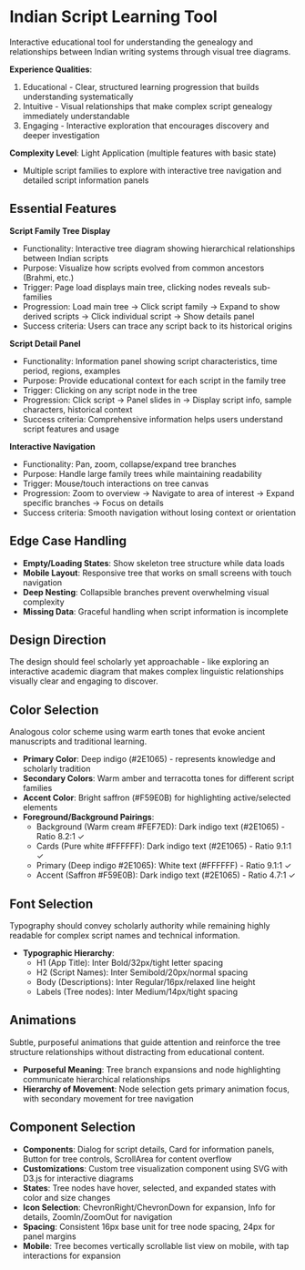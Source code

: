 # Indian Script Learning Tool

Interactive educational tool for understanding the genealogy and relationships between Indian writing systems through visual tree diagrams.

**Experience Qualities**: 
1. Educational - Clear, structured learning progression that builds understanding systematically
2. Intuitive - Visual relationships that make complex script genealogy immediately understandable  
3. Engaging - Interactive exploration that encourages discovery and deeper investigation

**Complexity Level**: Light Application (multiple features with basic state)
- Multiple script families to explore with interactive tree navigation and detailed script information panels

## Essential Features

**Script Family Tree Display**
- Functionality: Interactive tree diagram showing hierarchical relationships between Indian scripts
- Purpose: Visualize how scripts evolved from common ancestors (Brahmi, etc.)
- Trigger: Page load displays main tree, clicking nodes reveals sub-families
- Progression: Load main tree → Click script family → Expand to show derived scripts → Click individual script → Show details panel
- Success criteria: Users can trace any script back to its historical origins

**Script Detail Panel**
- Functionality: Information panel showing script characteristics, time period, regions, examples
- Purpose: Provide educational context for each script in the family tree
- Trigger: Clicking on any script node in the tree
- Progression: Click script → Panel slides in → Display script info, sample characters, historical context
- Success criteria: Comprehensive information helps users understand script features and usage

**Interactive Navigation**
- Functionality: Pan, zoom, collapse/expand tree branches
- Purpose: Handle large family trees while maintaining readability
- Trigger: Mouse/touch interactions on tree canvas
- Progression: Zoom to overview → Navigate to area of interest → Expand specific branches → Focus on details
- Success criteria: Smooth navigation without losing context or orientation

## Edge Case Handling
- **Empty/Loading States**: Show skeleton tree structure while data loads
- **Mobile Layout**: Responsive tree that works on small screens with touch navigation
- **Deep Nesting**: Collapsible branches prevent overwhelming visual complexity
- **Missing Data**: Graceful handling when script information is incomplete

## Design Direction
The design should feel scholarly yet approachable - like exploring an interactive academic diagram that makes complex linguistic relationships visually clear and engaging to discover.

## Color Selection
Analogous color scheme using warm earth tones that evoke ancient manuscripts and traditional learning.

- **Primary Color**: Deep indigo (#2E1065) - represents knowledge and scholarly tradition
- **Secondary Colors**: Warm amber and terracotta tones for different script families
- **Accent Color**: Bright saffron (#F59E0B) for highlighting active/selected elements
- **Foreground/Background Pairings**: 
  - Background (Warm cream #FEF7ED): Dark indigo text (#2E1065) - Ratio 8.2:1 ✓
  - Cards (Pure white #FFFFFF): Dark indigo text (#2E1065) - Ratio 9.1:1 ✓
  - Primary (Deep indigo #2E1065): White text (#FFFFFF) - Ratio 9.1:1 ✓
  - Accent (Saffron #F59E0B): Dark indigo text (#2E1065) - Ratio 4.7:1 ✓

## Font Selection
Typography should convey scholarly authority while remaining highly readable for complex script names and technical information.

- **Typographic Hierarchy**: 
  - H1 (App Title): Inter Bold/32px/tight letter spacing
  - H2 (Script Names): Inter Semibold/20px/normal spacing  
  - Body (Descriptions): Inter Regular/16px/relaxed line height
  - Labels (Tree nodes): Inter Medium/14px/tight spacing

## Animations
Subtle, purposeful animations that guide attention and reinforce the tree structure relationships without distracting from educational content.

- **Purposeful Meaning**: Tree branch expansions and node highlighting communicate hierarchical relationships
- **Hierarchy of Movement**: Node selection gets primary animation focus, with secondary movement for tree navigation

## Component Selection
- **Components**: Dialog for script details, Card for information panels, Button for tree controls, ScrollArea for content overflow
- **Customizations**: Custom tree visualization component using SVG with D3.js for interactive diagrams
- **States**: Tree nodes have hover, selected, and expanded states with color and size changes
- **Icon Selection**: ChevronRight/ChevronDown for expansion, Info for details, ZoomIn/ZoomOut for navigation
- **Spacing**: Consistent 16px base unit for tree node spacing, 24px for panel margins
- **Mobile**: Tree becomes vertically scrollable list view on mobile, with tap interactions for expansion